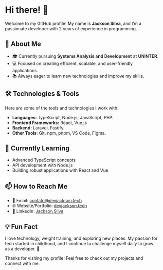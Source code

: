 # Hi there! 👋

Welcome to my GitHub profile! My name is **Jackson Silva**, and I’m a passionate developer with 2 years of experience in programming.

## 🚀 About Me
- 🎓 Currently pursuing **Systems Analysis and Development** at **UNINTER**.
- 💻 Focused on creating efficient, scalable, and user-friendly applications.
- 📚 Always eager to learn new technologies and improve my skills.

## 🛠️ Technologies & Tools
Here are some of the tools and technologies I work with:

- **Languages:** TypeScript, Node.js, JavaScript, PHP.
- **Frontend Frameworks:** React, Vue.js
- **Backend:** Laravel, Fastify.
- **Other Tools:** Git, npm, pnpm, VS Code, Figma.

## 🌱 Currently Learning
- Advanced TypeScript concepts
- API development with Node.js
- Building robust applications with React and Vue

## 📫 How to Reach Me
- 📧 Email: contato@devjackson.tech
- 🌐 Website/Portfolio: [devjackson.tech](https://devjackson.tech)  
- 💼 LinkedIn: [Jackson Silva](https://www.linkedin.com/in/jacksonsantosdev)

## 💡 Fun Fact
I love technology, weight training, and exploring new places. My passion for tech started in childhood, and I continue to challenge myself daily to grow as a developer. 🚀

Thanks for visiting my profile! Feel free to check out my projects and connect with me.
